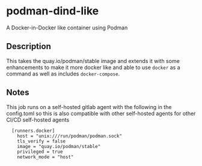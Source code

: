 # podman-dind-like

A Docker-in-Docker like container using Podman

## Description

This takes the quay.io/podman/stable image and extends it with some enhancements to make it more docker like
and able to use `docker` as a command as well as includes `docker-compose`.

## Notes

This job runs on a self-hosted gitlab agent with the following in the config.toml so this is also compatible with 
other self-hosted agents for other CI/CD self-hosted agents 

```
  [runners.docker]
    host = "unix:///run/podman/podman.sock"
    tls_verify = false
    image = "quay.io/podman/stable"
    privileged = true
    network_mode = "host"
```